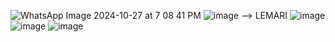 ![WhatsApp Image 2024-10-27 at 7 08 41 PM](https://github.com/user-attachments/assets/eb371af9-fa3b-4c50-ac35-883e58e8ae52)
![image](https://github.com/user-attachments/assets/08535f96-249f-450c-9621-641463d96b3d) --> LEMARI
![image](https://github.com/user-attachments/assets/7eb4abea-056e-4c54-92f0-ba5f1a27de7a)
![image](https://github.com/user-attachments/assets/68fc2ebd-df60-4a89-8ee1-e2a86a01e8b4)
![image](https://github.com/user-attachments/assets/98fd3327-8cbd-4b4e-82ec-c067b084000b)

